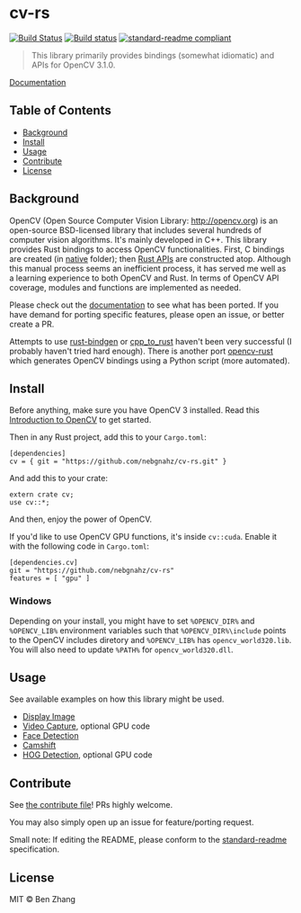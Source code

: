 # cv-rs

[![Build Status][travis-image]][travis-url]
[![Build status][appveyor-image]][appveyor-url]
[![standard-readme compliant][standard-readme-image]][standard-readme-url]

> This library primarily provides bindings (somewhat idiomatic) and APIs for
> OpenCV 3.1.0.

[Documentation](https://nebgnahz.github.io/cv-rs/cv/)

## Table of Contents

- [Background](#background)
- [Install](#install)
- [Usage](#usage)
- [Contribute](#contribute)
- [License](#license)

## Background

OpenCV (Open Source Computer Vision Library: http://opencv.org) is an
open-source BSD-licensed library that includes several hundreds of computer
vision algorithms. It's mainly developed in C++. This library provides Rust
bindings to access OpenCV functionalities. First, C bindings are created
(in [native](native) folder); then [Rust APIs](src/lib.rs) are constructed
atop. Although this manual process seems an inefficient process, it has served
me well as a learning experience to both OpenCV and Rust. In terms of OpenCV API
coverage, modules and functions are implemented as needed.

Please check out the [documentation](https://nebgnahz.github.io/cv-rs/cv/) to
see what has been ported. If you have demand for porting specific features,
please open an issue, or better create a PR.

Attempts to use [rust-bindgen](https://github.com/servo/rust-bindgen)
or [cpp_to_rust](https://github.com/rust-qt/cpp_to_rust) haven't been very
successful (I probably haven't tried hard enough). There is another
port [opencv-rust](https://github.com/kali/opencv-rust/) which generates OpenCV
bindings using a Python script (more automated).

## Install

Before anything, make sure you have OpenCV 3 installed. Read this
[Introduction to OpenCV][opencv-intro] to get started.

Then in any Rust project, add this to your `Cargo.toml`:

```
[dependencies]
cv = { git = "https://github.com/nebgnahz/cv-rs.git" }
```

And add this to your crate:

```
extern crate cv;
use cv::*;
```

And then, enjoy the power of OpenCV.

If you'd like to use OpenCV GPU functions, it's inside `cv::cuda`. Enable it
with the following code in `Cargo.toml`:

```
[dependencies.cv]
git = "https://github.com/nebgnahz/cv-rs"
features = [ "gpu" ]
```

### Windows

Depending on your install, you might have to set `%OPENCV_DIR%` and
`%OPENCV_LIB%` environment variables such that `%OPENCV_DIR%\include` points to
the OpenCV includes diretory and `%OPENCV_LIB%` has `opencv_world320.lib`. You
will also need to update `%PATH%` for `opencv_world320.dll`.

## Usage

See available examples on how this library might be used.

- [Display Image](examples/display_image.rs)
- [Video Capture](examples/video_capture.rs), optional GPU code
- [Face Detection](examples/face_detect.rs)
- [Camshift](examples/camshift.rs)
- [HOG Detection](examples/hog.rs), optional GPU code

## Contribute

See [the contribute file](contribute.md)! PRs highly welcome.

You may also simply open up an issue for feature/porting request.

Small note: If editing the README, please conform to the
[standard-readme](https://github.com/RichardLitt/standard-readme) specification.

## License

MIT © Ben Zhang

<!-- links -->
[travis-image]: https://travis-ci.org/nebgnahz/cv-rs.svg?branch=master
[travis-url]: https://travis-ci.org/nebgnahz/cv-rs
[appveyor-image]: https://ci.appveyor.com/api/projects/status/dutogjshst3oyra2?svg=true
[appveyor-url]: https://ci.appveyor.com/project/nebgnahz/cv-rs
[standard-readme-image]: https://img.shields.io/badge/standard--readme-OK-green.svg?style=flat-square
[standard-readme-url]: https://github.com/RichardLitt/standard-readme
[opencv-intro]: http://docs.opencv.org/3.1.0/df/d65/tutorial_table_of_content_introduction.html
